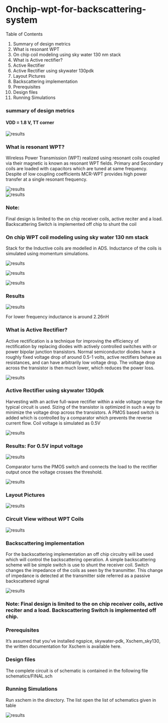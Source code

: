 # Onchip-wpt-for-backscattering-system
Table of Contents
1.	Summary of design metrics
2.	What is resonant WPT
3.	On chip coil modeling using sky water 130 nm stack
4.	What is Active rectifier?
5.	Active Rectifier
6.	Active Rectifier using skywater 130pdk
7.	Layout Pictures
8.	Backscattering implementation
9.	Prerequisites
10.	Design files
11.	Running Simulations
### summary of design metrics
#### VDD = 1.8 V, TT corner
![results](Plots/Read/Sumary_Table.png)  
###  What is resonant WPT?
Wireless Power Transmission (WPT) realized using resonant coils coupled via their magnetic is known as resonant WPT fields. Primary and Secondary coils are loaded with capacitors which are tuned at same frequency. Despite of low coupling coefficients MCR-WPT provides high power transfer at a single resonant frequency.

![results](Plots/Read/Backscattering.png)  
![results](Plots/Read/Backscattering_Switch.png)  
### Note: 
Final design is limited to the on chip receiver coils, active reciter and a load. Backscattering Switch is implemented off chip to shunt the coil
### On chip WPT coil modeling using sky water 130 nm stack
Stack for the Inductive coils are modelled in ADS. Inductance of the coils is simulated using momentum simulations.

![results](Plots/Read/Stack_for_coil.png)

![results](Plots/Read/Stack_coil.png)

![results](Plots/Read/Proposed_Inductor.png)

### Results 

![results](Plots/Read/Results.png)

For lower frequency inductance is around 2.26nH

### What is Active Rectifier?  
Active rectification is a technique for improving the efficiency of rectification by replacing diodes with actively controlled switches with or power bipolar junction transistors.  Normal semiconductor diodes have a roughly fixed voltage drop of around 0.5-1 volts, active rectifiers behave as resistances, and can have arbitrarily low voltage drop. The voltage drop across the transistor is then much lower, which reduces the power loss.

![results](Plots/Read/Active_rectifier.png)

### Active Rectifier using skywater 130pdk
Harvesting with an active full-wave rectifier within a wide voltage range the typical circuit is used. Sizing of the transistor is optimized in such a way to minimize the voltage drop across the transistors. A PMOS based switch is added which is controlled by a comparator which prevents the reverse current flow. Coil voltage is simulated as 0.5V 

![results](Plots/Read/Final_Circuit.png)

### Results: For 0.5V input voltage

![results](Plots/Read/Rectified_Output.png)

Comparator turns the PMOS switch and connects the load to the rectifier output once the voltage crosses the threshold.

![results](Plots/Read/Input_output.png)

### Layout Pictures

![results](Plots/Read/Layout.png)

### Circuit View without WPT Coils

![results](Plots/Read/Layout_without_Coils.png)

### Backscattering implementation
For the backscattering implementation an off chip circuitry will be used which will control the backscattering operation.
 A simple backscattering scheme will be simple switch is use to shunt the receiver coil. Switch changes the impedance of the coils as seen by the transmitter. This change of impedance is detected at the transmitter side referred as a passive backscattered signal
 
 ![results](Plots/Read/WPT_Phenomina.png)
 
### Note: Final design is limited to the on chip receiver coils, active reciter and a load. Backscattering Switch is implemented off chip.

### Prerequisites
It’s assumed that you've installed ngspice, skywater-pdk, Xschem_sky130, the written documentation for Xschem is available here.
### Design files
The complete circuit is of schematic is contained in the following file
schematics/FINAL.sch
### Running Simulations
Run xschem in the directory. The list open the list of schematics given in table

 ![results](Plots/Read/Schematic.PNG)
